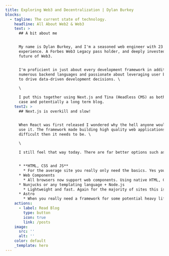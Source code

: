 ```yaml
---
title: Exploring Web3 and Decentralization | Dylan Burkey
blocks:
  - tagline: The current state of technology.
    headline: All About Web2 & Web3
    text: >
      ## A bit about me


      My name is Dylan Burkey, and I'm a seasoned web engineer with 23 years of
      experience. A Forbes Web3 Legacy pass holder, and deeply invested in the
      future of Web3.


      I'm proficient in just about every development framework in addition to
      numerous backend languages and passionate about leveraging user behavior
      to drive data-driven development decisions. \

      \

      I put this together using Next.js and Tina (Headless CMS) as both a use
      case and potentially a long term blog. 
    text2: >
      ## Next.js is overkill and slow!


      When React was first released I wondered why the hell anyone would want to
      use it. The framework made building high quality web applications far more
      difficult then it needs to be. \

      \

      I still feel that way today. There are far better options such as:


      * **HTML, CSS and JS**
        * For the average site you really only need the basics. Yes you may have to copy and paste the header/footer across a few pages. This takes far less time then spinning up Next.js because its expected.
      * Web Components
        * All browsers now support web components. Using native HTML, CSS and JS makes much more sense then congesting the main thread with unnecessary JS.
      * Nunjucks or any templating language + Node.js
        * Lightweight and fast. Again for the majority of sites this is a great solution. Includes, variables, functions and more. An easy and smart way to build out a site quickly.
      * Astro 
        * When you really need a framework for some potential heavy lifting and you care about user experience. Astro has you covered, it's ships with no JS, Astro Islands are an amazing step for JS frameworks.
    actions:
      - label: Read Blog
        type: button
        icon: true
        link: /posts
    image:
      src: ''
      alt: ''
    color: default
    _template: hero
---
```


